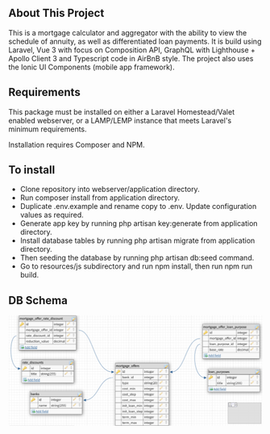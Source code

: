 ## About This Project

This is a mortgage calculator and aggregator with the ability to view the schedule of annuity, as well as differentiated loan payments. It is build using Laravel, Vue 3 with focus on Composition API, GraphQL with Lighthouse + Apollo Client 3 and Typescript code in AirBnB style. The project also uses the Ionic UI Components (mobile app framework).

## Requirements

This package must be installed on either a Laravel Homestead/Valet enabled webserver, or a LAMP/LEMP instance that meets Laravel's minimum requirements.

Installation requires Composer and NPM.

## To install

- Clone repository into webserver/application directory.
- Run composer install from application directory.
- Duplicate .env.example and rename copy to .env. Update configuration values as required.
- Generate app key by running php artisan key:generate from application directory.
- Install database tables by running php artisan migrate from application directory.
- Then seeding the database by running php artisan db:seed command.
- Go to resources/js subdirectory and run npm install, then run npm run build.

## DB Schema

![DB Schema](DB_schema.png "DB Schema")

